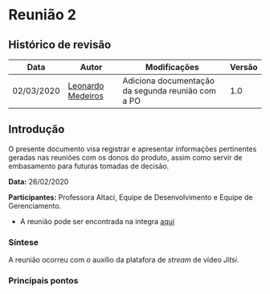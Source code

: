 # Reunião 2

## Histórico de revisão

| Data       | Autor                                           | Modificações                 | Versão |
| ---------- | ----------------------------------------------- | ---------------------------- | ------ |
| 02/03/2020 | [Leonardo Medeiros](https://github.com/leomedeiros1) | Adiciona documentação da segunda reunião com a PO | 1.0    |

## Introdução

O presente documento visa registrar e apresentar informações pertinentes geradas nas reuniões com os donos do produto, assim como servir de embasamento para futuras tomadas de decisão.

**Data:** 26/02/2020

**Participantes:** Professora Altaci, Equipe de Desenvolvimento e Equipe de Gerenciamento.

* A reunião pode ser encontrada na integra [aqui][reuniao]

### Síntese

A reunião ocorreu com o auxílio da platafora de *stream* de vídeo *Jitsi*. 

### Principais pontos



[reuniao]: https://drive.google.com/file/d/1WZ2qf4oEzBBCOsN3QcbDAYKCvg4gYZ1I/view?usp=sharing